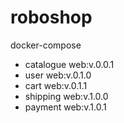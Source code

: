 # roboshop

docker-compose 
- catalogue web:v.0.0.1
- user web:v.0.1.0
- cart web:v.0.1.1
- shipping web:v.1.0.0
- payment web:v.1.0.1
